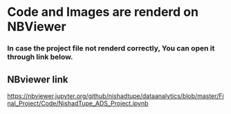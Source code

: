 # Code and Images are renderd on NBViewer 

### In case the project file not renderd correctly, You can open it through link below.

## NBviewer link

https://nbviewer.jupyter.org/github/nishadtupe/dataanalytics/blob/master/Final_Project/Code/NishadTupe_ADS_Project.ipynb
